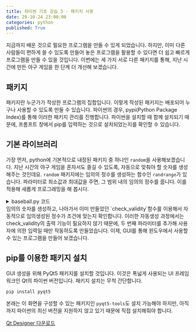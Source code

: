 ```yaml
---
title: 파이썬 기초 강습 3 - 패키지 사용
date: 20-10-24 23:00:00
categories: python
published: True
---
```


지금까지 배운 것으로 필요한 프로그램을 만들 수 있게 되었습니다. 하지만, 이미 다른 사람들이 편하게 쓸 수 있도록 만들어 놓은 프로그램을 활용할 수 있다면 더 쉽고 빠르게 프로그램을 만들 수 있을 것입니다. 이번에는 세 가지 서로 다른 패키지를 통해, 지난 시간에 만든 야구 게임을 한 단계 더 개선해 보겠습니다.

## 패키지
패키지란 누군가가 작성한 프로그램의 집합입니다. 이렇게 작성된 패키지는 배포되어 누구나 사용할 수 있도록 만들 수 있습니다. 파이썬의 경우, pypi(Python Package Index)를 통해 이러한 패키지 관리를 진행합니다. 파이썬을 설치할 때 함께 설치되기 때문에, 프롬프트 창에서 pip를 입력하는 것으로 설치되었는지를 확인할 수 있습니다.

## 기본 라이브러리
가장 먼저, python에 기본적으로 내장된 패키지 중 하나인 `random`을 사용해보겠습니다. 지난 시간의 야구 게임을 혼자서도 즐길 수 있도록, 자동으로 맞춰야 할 숫자를 생성해주는 것인데요. `random` 패키지에는 임의의 정수를 생성하는 함수인 `randrange`가 있습니다. 파라미터로 최소값과 최대값을 주면, 그 범위 내의 임의의 정수를 줍니다. 이를 적용해 새롭게 프로그래밍을 해 봅시다.
<details>
  <summary>baseball.py 코드</summary>

~~~python
from random import randrange

def check_validity(target_str, init_mode=False):
  if !(target_str.isdigit()):
    if !(init_mode):
      print("입력값이 숫자가 아닙니다")
    return False
  elif len(target_str) != 4:
    if !(init_mode):
      print("입력한 숫자가 네 개가 아닙니다")
    return False
  else:
    for i in range(3):
      for j in range(i+1, 4):
        if (target_str[i] == target_str[j]):
          if !(init_mode):
            print("중복되는 숫자가 있습니다")
          return False

def baseball(goal):
  for inning in range(9):
    ball = 0
    strike = 0
    print("%d회 공격" %(inning+1))
    while True:
      guess = input("입력해주세요 : ")
      if (check_validity):
        break
    for index in range(4):
      letter = guess[index]
        if (letter in answer):
            if (letter == answer[index]):
                strike += 1
            else:
                ball += 1
    if (strike > 3):
        print("You win!")
    else:
        print("%dB%dS" %(ball, strike))

while True:
  while True:
    answer = randint(1000, 9999)
    if check_validity(answer, True):
      break
  if (answer == "끝"):
    break
  print('\n'*40)
  baseball(answer)
~~~
</details>
임의의 숫자를 생성하고, 나아가서 이미 만들었던 `check_validity`함수를 이용해서 자동적으로 임의생성된 정수가 조건에 맞는지 확인합니다. 이러한 자동생성 과정에서는 check_validity의 출력 기능이 필요하지 않기 때문에, 두 번째 파라미터를 추가해 사용자에 의한 입력일 때만 작동하도록 만들었습니다. 이제, GUI를 통해 윈도우에서 사용할 수 있는 프로그램을 만들어 보겠습니다.

## pip를 이용한 패키지 설치
GUI 생성을 위해 PyQt5 패키지를 설치할 것입니다. 이것은 폭넓게 사용되는 UI 프레임워크인 Qt의 파이썬 버전입니다. 패키지 설치는 무척 간단합니다.

`pip install pyqt5`

본래는 이 화면을 구성할 수 있는 패키지인 `pyqt5-tools`도 설치 가능해야 하지만, 아직까지 파이썬의 최신 버전을 지원하지 않고 있기 때문에 직접 설치해줘야 합니다.

[Qt Designer 다운로드](https://build-system.fman.io/qt-designer-download)
